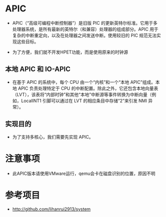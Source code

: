 # APIC
* APIC（“高级可编程中断控制器”）是旧版 PIC 的更新英特尔标准。它用于多处理器系统，是所有最新的英特尔（和兼容）处理器的组成部分。APIC 用于复杂的中断重定向，以及在处理器之间发送中断。使用较旧的 PIC 规范无法实现这些目标。

* 为了方便，我们就不开发HPET功能，而是使用原来的时钟源

## 本地 APIC 和 IO-APIC
* 在基于 APIC 的系统中，每个 CPU 由一个“内核”和一个“本地 APIC”组成。本地 APIC 负责处理特定于 CPU 的中断配置。除此之外，它还包含本地向量表 （LVT），该表将“内部时钟”和其他“本地”中断源等事件转换为中断向量（例如，LocalINT1 引脚可以通过在 LVT 的相应条目中存储“2”来引发 NMI 异常）。

## 实现目的
* 为了支持多核心，我们需要先实现 APIC。

# 注意事项

* 此APIC版本请使用VMware运行，qemu会卡在磁盘识别的位置，原因不明

# 参考项目

* http://github.com/lihanrui2913/system
